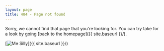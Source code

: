 ```yaml
---
layout: page
title: 404 - Page not found
---
```


Sorry, we cannot find that page that you're looking for. You can try take for a look by going [back to the homepage]({{ site.baseurl }}/).

[<img src="{{ site.baseurl }}/images/me-silly.jpg" alt="Me Silly" />]({{ site.baseurl }}/)
